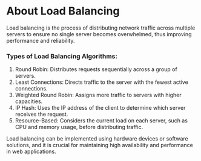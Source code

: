 # About Load Balancing
Load balancing is the process of distributing network traffic across multiple servers to ensure no single server becomes overwhelmed, thus improving performance and reliability.

### Types of Load Balancing Algorithms:
1. Round Robin: Distributes requests sequentially across a group of servers.
2. Least Connections: Directs traffic to the server with the fewest active connections.
3. Weighted Round Robin: Assigns more traffic to servers with higher capacities.
4. IP Hash: Uses the IP address of the client to determine which server receives the request.
5. Resource-Based: Considers the current load on each server, such as CPU and memory usage, before distributing traffic.

Load balancing can be implemented using hardware devices or software solutions, and it is crucial for maintaining high availability and performance in web applications.
